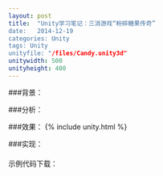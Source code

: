 ```yaml
---
layout: post
title:  "Unity学习笔记：三消游戏“粉碎糖果传奇”
date:   2014-12-19
categories: Unity
tags: Unity
unityfile: "/files/Candy.unity3d"
unitywidth: 500
unityheight: 400
---
```



###背景：



###分析：



###效果：
{% include unity.html %}

###实现：

####


####


####


####


####


示例代码下载：[](https://raw.githubusercontent.com/rugbbyli/rugbbyli.github.io/master/files/ "")
